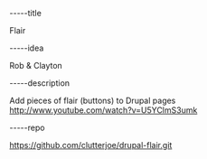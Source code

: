 -----title

Flair

-----idea

Rob & Clayton

-----description

Add pieces of flair (buttons) to Drupal pages
http://www.youtube.com/watch?v=U5YClmS3umk

-----repo

https://github.com/clutterjoe/drupal-flair.git
